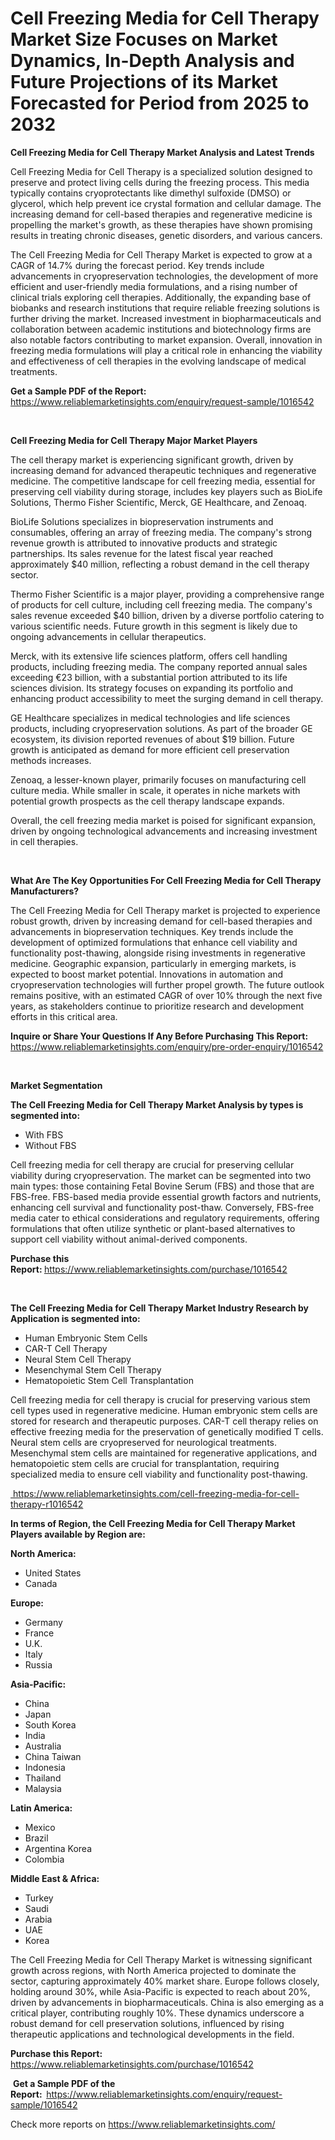 <p><h1>Cell Freezing Media for Cell Therapy Market Size Focuses on Market Dynamics, In-Depth Analysis and Future Projections of its Market Forecasted for Period from 2025 to 2032</h1></p><p><strong>Cell Freezing Media for Cell Therapy Market Analysis and Latest Trends</strong></p>
<p><p>Cell Freezing Media for Cell Therapy is a specialized solution designed to preserve and protect living cells during the freezing process. This media typically contains cryoprotectants like dimethyl sulfoxide (DMSO) or glycerol, which help prevent ice crystal formation and cellular damage. The increasing demand for cell-based therapies and regenerative medicine is propelling the market's growth, as these therapies have shown promising results in treating chronic diseases, genetic disorders, and various cancers.</p><p>The Cell Freezing Media for Cell Therapy Market is expected to grow at a CAGR of 14.7% during the forecast period. Key trends include advancements in cryopreservation technologies, the development of more efficient and user-friendly media formulations, and a rising number of clinical trials exploring cell therapies. Additionally, the expanding base of biobanks and research institutions that require reliable freezing solutions is further driving the market. Increased investment in biopharmaceuticals and collaboration between academic institutions and biotechnology firms are also notable factors contributing to market expansion. Overall, innovation in freezing media formulations will play a critical role in enhancing the viability and effectiveness of cell therapies in the evolving landscape of medical treatments.</p></p>
<p><strong>Get a Sample PDF of the Report:&nbsp;</strong> <a href="https://www.reliablemarketinsights.com/enquiry/request-sample/1016542?utm_campaign=2271&utm_medium=2&utm_source=Github&utm_content=ia&utm_term=21032025&utm_id=cell-freezing-media-for-cell-therapy">https://www.reliablemarketinsights.com/enquiry/request-sample/1016542</a></p>
<p>&nbsp;</p>
<p><strong>Cell Freezing Media for Cell Therapy Major Market Players</strong></p>
<p><p>The cell therapy market is experiencing significant growth, driven by increasing demand for advanced therapeutic techniques and regenerative medicine. The competitive landscape for cell freezing media, essential for preserving cell viability during storage, includes key players such as BioLife Solutions, Thermo Fisher Scientific, Merck, GE Healthcare, and Zenoaq.</p><p>BioLife Solutions specializes in biopreservation instruments and consumables, offering an array of freezing media. The company's strong revenue growth is attributed to innovative products and strategic partnerships. Its sales revenue for the latest fiscal year reached approximately $40 million, reflecting a robust demand in the cell therapy sector.</p><p>Thermo Fisher Scientific is a major player, providing a comprehensive range of products for cell culture, including cell freezing media. The company's sales revenue exceeded $40 billion, driven by a diverse portfolio catering to various scientific needs. Future growth in this segment is likely due to ongoing advancements in cellular therapeutics.</p><p>Merck, with its extensive life sciences platform, offers cell handling products, including freezing media. The company reported annual sales exceeding €23 billion, with a substantial portion attributed to its life sciences division. Its strategy focuses on expanding its portfolio and enhancing product accessibility to meet the surging demand in cell therapy.</p><p>GE Healthcare specializes in medical technologies and life sciences products, including cryopreservation solutions. As part of the broader GE ecosystem, its division reported revenues of about $19 billion. Future growth is anticipated as demand for more efficient cell preservation methods increases.</p><p>Zenoaq, a lesser-known player, primarily focuses on manufacturing cell culture media. While smaller in scale, it operates in niche markets with potential growth prospects as the cell therapy landscape expands. </p><p>Overall, the cell freezing media market is poised for significant expansion, driven by ongoing technological advancements and increasing investment in cell therapies.</p></p>
<p>&nbsp;</p>
<p><strong>What Are The Key Opportunities For Cell Freezing Media for Cell Therapy Manufacturers?</strong></p>
<p><p>The Cell Freezing Media for Cell Therapy market is projected to experience robust growth, driven by increasing demand for cell-based therapies and advancements in biopreservation techniques. Key trends include the development of optimized formulations that enhance cell viability and functionality post-thawing, alongside rising investments in regenerative medicine. Geographic expansion, particularly in emerging markets, is expected to boost market potential. Innovations in automation and cryopreservation technologies will further propel growth. The future outlook remains positive, with an estimated CAGR of over 10% through the next five years, as stakeholders continue to prioritize research and development efforts in this critical area.</p></p>
<p><strong>Inquire or Share Your Questions If Any Before Purchasing This Report:</strong> <a href="https://www.reliablemarketinsights.com/enquiry/pre-order-enquiry/1016542?utm_campaign=2271&utm_medium=2&utm_source=Github&utm_content=ia&utm_term=21032025&utm_id=cell-freezing-media-for-cell-therapy">https://www.reliablemarketinsights.com/enquiry/pre-order-enquiry/1016542</a></p>
<p>&nbsp;</p>
<p><strong>Market Segmentation</strong></p>
<p><strong>The Cell Freezing Media for Cell Therapy Market Analysis by types is segmented into:</strong></p>
<p><ul><li>With FBS</li><li>Without FBS</li></ul></p>
<p><p>Cell freezing media for cell therapy are crucial for preserving cellular viability during cryopreservation. The market can be segmented into two main types: those containing Fetal Bovine Serum (FBS) and those that are FBS-free. FBS-based media provide essential growth factors and nutrients, enhancing cell survival and functionality post-thaw. Conversely, FBS-free media cater to ethical considerations and regulatory requirements, offering formulations that often utilize synthetic or plant-based alternatives to support cell viability without animal-derived components.</p></p>
<p><strong>Purchase this Report:&nbsp;</strong><a href="https://www.reliablemarketinsights.com/purchase/1016542?utm_campaign=2271&utm_medium=2&utm_source=Github&utm_content=ia&utm_term=21032025&utm_id=cell-freezing-media-for-cell-therapy">https://www.reliablemarketinsights.com/purchase/1016542</a></p>
<p>&nbsp;</p>
<p><strong>The Cell Freezing Media for Cell Therapy Market Industry Research by Application is segmented into:</strong></p>
<p><ul><li>Human Embryonic Stem Cells</li><li>CAR-T Cell Therapy</li><li>Neural Stem Cell Therapy</li><li>Mesenchymal Stem Cell Therapy</li><li>Hematopoietic Stem Cell Transplantation</li></ul></p>
<p><p>Cell freezing media for cell therapy is crucial for preserving various stem cell types used in regenerative medicine. Human embryonic stem cells are stored for research and therapeutic purposes. CAR-T cell therapy relies on effective freezing media for the preservation of genetically modified T cells. Neural stem cells are cryopreserved for neurological treatments. Mesenchymal stem cells are maintained for regenerative applications, and hematopoietic stem cells are crucial for transplantation, requiring specialized media to ensure cell viability and functionality post-thawing.</p></p>
<p><a href="https://www.reliablemarketinsights.com/cell-freezing-media-for-cell-therapy-r1016542?utm_campaign=2271&utm_medium=2&utm_source=Github&utm_content=ia&utm_term=21032025&utm_id=cell-freezing-media-for-cell-therapy">&nbsp;https://www.reliablemarketinsights.com/cell-freezing-media-for-cell-therapy-r1016542</a></p>
<p><strong>In terms of Region, the Cell Freezing Media for Cell Therapy Market Players available by Region are:</strong></p>
<p>
    <p> <strong> North America: </strong>
        <ul>
            <li>United States</li>
            <li>Canada</li>
        </ul>
        </p> 
    <p> <strong> Europe: </strong>
        <ul>
            <li>Germany</li>
            <li>France</li>
            <li>U.K.</li>
            <li>Italy</li>
            <li>Russia</li>
        </ul>
        </p> 
    <p> <strong> Asia-Pacific: </strong>
        <ul>
            <li>China</li>
            <li>Japan</li>
            <li>South Korea</li>
            <li>India</li>
            <li>Australia</li>
            <li>China Taiwan</li>
            <li>Indonesia</li>
            <li>Thailand</li>
            <li>Malaysia</li>
        </ul>
        </p> 
    <p> <strong> Latin America: </strong>
        <ul>
            <li>Mexico</li>
            <li>Brazil</li>
            <li>Argentina Korea</li>
            <li>Colombia</li>
        </ul>
        </p> 
    <p> <strong> Middle East & Africa: </strong>
        <ul>
            <li>Turkey</li>
            <li>Saudi</li>
            <li>Arabia</li>
            <li>UAE</li>
            <li>Korea</li>
        </ul>
    </p>
    </p>
<p><p>The Cell Freezing Media for Cell Therapy Market is witnessing significant growth across regions, with North America projected to dominate the sector, capturing approximately 40% market share. Europe follows closely, holding around 30%, while Asia-Pacific is expected to reach about 20%, driven by advancements in biopharmaceuticals. China is also emerging as a critical player, contributing roughly 10%. These dynamics underscore a robust demand for cell preservation solutions, influenced by rising therapeutic applications and technological developments in the field.</p></p>
<p><strong>Purchase this Report: </strong><a href="https://www.reliablemarketinsights.com/purchase/1016542?utm_campaign=2271&utm_medium=2&utm_source=Github&utm_content=ia&utm_term=21032025&utm_id=cell-freezing-media-for-cell-therapy">https://www.reliablemarketinsights.com/purchase/1016542</a></p>
<p>&nbsp;<strong>Get a Sample PDF of the Report:&nbsp;&nbsp;</strong><a href="https://www.reliablemarketinsights.com/enquiry/request-sample/1016542?utm_campaign=2271&utm_medium=2&utm_source=Github&utm_content=ia&utm_term=21032025&utm_id=cell-freezing-media-for-cell-therapy">https://www.reliablemarketinsights.com/enquiry/request-sample/1016542</a></p>
<p><strong></strong></p>
<p>Check more reports on <a href="https://www.reliablemarketinsights.com/?utm_campaign=2271&utm_medium=2&utm_source=Github&utm_content=ia&utm_term=21032025&utm_id=cell-freezing-media-for-cell-therapy">https://www.reliablemarketinsights.com/</a></p>